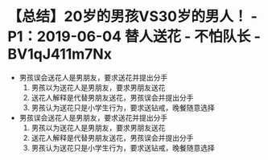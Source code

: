 # 【总结】20岁的男孩VS30岁的男人！ - P1：2019-06-04 替人送花 - 不怕队长 - BV1qJ411m7Nx

-   男孩误会送花人是男朋友，要求送花并提出分手
    1.  男孩以为送花人是男朋友，要求男朋友送花
    2.  送花人解释是代替男朋友送花，男孩误会并提出分手
    3.  男孩认为送花只是小学生行为，要求送钻戒，晚餐随意选择
-   男孩误会送花人是男朋友，要求送花并提出分手
    1.  男孩以为送花人是男朋友，要求男朋友送花
    2.  送花人解释是代替男朋友送花，男孩误会并提出分手
    3.  男孩认为送花只是小学生行为，要求送钻戒，晚餐随意选择